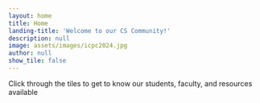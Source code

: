```yaml
---
layout: home
title: Home
landing-title: 'Welcome to our CS Community!'
description: null
image: assets/images/icpc2024.jpg
author: null
show_tile: false
---
```


Click through the tiles to get to know our students, faculty, and resources available
